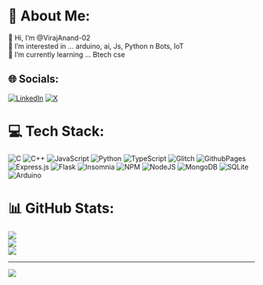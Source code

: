 # 💫 About Me:
👋 Hi, I’m @VirajAnand-02<br>👀 I’m interested in ... arduino, ai, Js, Python n Bots, IoT<br>🌱 I’m currently learning ... Btech cse 


## 🌐 Socials:
[![LinkedIn](https://img.shields.io/badge/LinkedIn-%230077B5.svg?logo=linkedin&logoColor=white)](https://linkedin.com/in/viraj-anand) [![X](https://img.shields.io/badge/X-black.svg?logo=X&logoColor=white)](https://x.com/VirajAn41975939) 

# 💻 Tech Stack:
![C](https://img.shields.io/badge/c-%2300599C.svg?style=flat&logo=c&logoColor=white) ![C++](https://img.shields.io/badge/c++-%2300599C.svg?style=flat&logo=c%2B%2B&logoColor=white) ![JavaScript](https://img.shields.io/badge/javascript-%23323330.svg?style=flat&logo=javascript&logoColor=%23F7DF1E) ![Python](https://img.shields.io/badge/python-3670A0?style=flat&logo=python&logoColor=ffdd54) ![TypeScript](https://img.shields.io/badge/typescript-%23007ACC.svg?style=flat&logo=typescript&logoColor=white) ![Glitch](https://img.shields.io/badge/glitch-%233333FF.svg?style=flat&logo=glitch&logoColor=white) ![GithubPages](https://img.shields.io/badge/github%20pages-121013?style=flat&logo=github&logoColor=white) ![Express.js](https://img.shields.io/badge/express.js-%23404d59.svg?style=flat&logo=express&logoColor=%2361DAFB) ![Flask](https://img.shields.io/badge/flask-%23000.svg?style=flat&logo=flask&logoColor=white) ![Insomnia](https://img.shields.io/badge/Insomnia-black?style=flat&logo=insomnia&logoColor=5849BE) ![NPM](https://img.shields.io/badge/NPM-%23CB3837.svg?style=flat&logo=npm&logoColor=white) ![NodeJS](https://img.shields.io/badge/node.js-6DA55F?style=flat&logo=node.js&logoColor=white) ![MongoDB](https://img.shields.io/badge/MongoDB-%234ea94b.svg?style=flat&logo=mongodb&logoColor=white) ![SQLite](https://img.shields.io/badge/sqlite-%2307405e.svg?style=flat&logo=sqlite&logoColor=white) ![Arduino](https://img.shields.io/badge/-Arduino-00979D?style=flat&logo=Arduino&logoColor=white)
# 📊 GitHub Stats:
![](https://github-readme-stats.vercel.app/api?username=VirajAnand-02&theme=synthwave&hide_border=false&include_all_commits=false&count_private=false)<br/>
![](https://github-readme-streak-stats.herokuapp.com/?user=VirajAnand-02&theme=synthwave&hide_border=false)<br/>
![](https://github-readme-stats.vercel.app/api/top-langs/?username=VirajAnand-02&theme=synthwave&hide_border=false&include_all_commits=false&count_private=false&layout=compact)

---
[![](https://visitcount.itsvg.in/api?id=VirajAnand-02&icon=0&color=0)](https://visitcount.itsvg.in)

<!---
- 👋 Hi, I’m @VirajAnand-02
- 👀 I’m interested in ... arduino, ai, Js, Python n Bots
- 🌱 I’m currently learning ... Btech cse 💀
- 💞️ I’m looking to collaborate on ... 
- 📫 How to reach me ... please don't
--->
<!---
LinkedIn: https://www.linkedin.com/in/viraj-anand-b57156257/
---!>

<!---
VirajAnand-02/VirajAnand-02 is a ✨ special ✨ repository because its `README.md` (this file) appears on your GitHub profile.
You can click the Preview link to take a look at your changes.
--->
